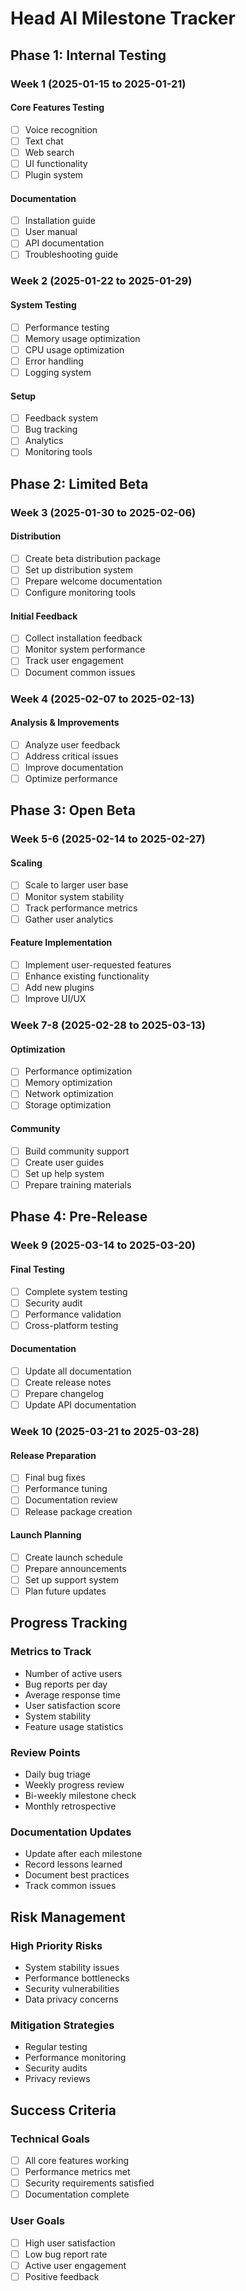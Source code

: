 # Head AI Milestone Tracker

## Phase 1: Internal Testing

### Week 1 (2025-01-15 to 2025-01-21)
#### Core Features Testing
- [ ] Voice recognition
- [ ] Text chat
- [ ] Web search
- [ ] UI functionality
- [ ] Plugin system

#### Documentation
- [ ] Installation guide
- [ ] User manual
- [ ] API documentation
- [ ] Troubleshooting guide

### Week 2 (2025-01-22 to 2025-01-29)
#### System Testing
- [ ] Performance testing
- [ ] Memory usage optimization
- [ ] CPU usage optimization
- [ ] Error handling
- [ ] Logging system

#### Setup
- [ ] Feedback system
- [ ] Bug tracking
- [ ] Analytics
- [ ] Monitoring tools

## Phase 2: Limited Beta

### Week 3 (2025-01-30 to 2025-02-06)
#### Distribution
- [ ] Create beta distribution package
- [ ] Set up distribution system
- [ ] Prepare welcome documentation
- [ ] Configure monitoring tools

#### Initial Feedback
- [ ] Collect installation feedback
- [ ] Monitor system performance
- [ ] Track user engagement
- [ ] Document common issues

### Week 4 (2025-02-07 to 2025-02-13)
#### Analysis & Improvements
- [ ] Analyze user feedback
- [ ] Address critical issues
- [ ] Improve documentation
- [ ] Optimize performance

## Phase 3: Open Beta

### Week 5-6 (2025-02-14 to 2025-02-27)
#### Scaling
- [ ] Scale to larger user base
- [ ] Monitor system stability
- [ ] Track performance metrics
- [ ] Gather user analytics

#### Feature Implementation
- [ ] Implement user-requested features
- [ ] Enhance existing functionality
- [ ] Add new plugins
- [ ] Improve UI/UX

### Week 7-8 (2025-02-28 to 2025-03-13)
#### Optimization
- [ ] Performance optimization
- [ ] Memory optimization
- [ ] Network optimization
- [ ] Storage optimization

#### Community
- [ ] Build community support
- [ ] Create user guides
- [ ] Set up help system
- [ ] Prepare training materials

## Phase 4: Pre-Release

### Week 9 (2025-03-14 to 2025-03-20)
#### Final Testing
- [ ] Complete system testing
- [ ] Security audit
- [ ] Performance validation
- [ ] Cross-platform testing

#### Documentation
- [ ] Update all documentation
- [ ] Create release notes
- [ ] Prepare changelog
- [ ] Update API documentation

### Week 10 (2025-03-21 to 2025-03-28)
#### Release Preparation
- [ ] Final bug fixes
- [ ] Performance tuning
- [ ] Documentation review
- [ ] Release package creation

#### Launch Planning
- [ ] Create launch schedule
- [ ] Prepare announcements
- [ ] Set up support system
- [ ] Plan future updates

## Progress Tracking

### Metrics to Track
- Number of active users
- Bug reports per day
- Average response time
- User satisfaction score
- System stability
- Feature usage statistics

### Review Points
- Daily bug triage
- Weekly progress review
- Bi-weekly milestone check
- Monthly retrospective

### Documentation Updates
- Update after each milestone
- Record lessons learned
- Document best practices
- Track common issues

## Risk Management

### High Priority Risks
- System stability issues
- Performance bottlenecks
- Security vulnerabilities
- Data privacy concerns

### Mitigation Strategies
- Regular testing
- Performance monitoring
- Security audits
- Privacy reviews

## Success Criteria

### Technical Goals
- [ ] All core features working
- [ ] Performance metrics met
- [ ] Security requirements satisfied
- [ ] Documentation complete

### User Goals
- [ ] High user satisfaction
- [ ] Low bug report rate
- [ ] Active user engagement
- [ ] Positive feedback
